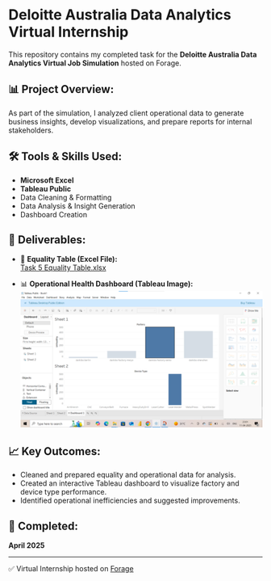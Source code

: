 # Deloitte Australia Data Analytics Virtual Internship

This repository contains my completed task for the **Deloitte Australia Data Analytics Virtual Job Simulation** hosted on Forage.

## 📊 Project Overview:

As part of the simulation, I analyzed client operational data to generate business insights, develop visualizations, and prepare reports for internal stakeholders.

## 🛠️ Tools & Skills Used:
- **Microsoft Excel**
- **Tableau Public**
- Data Cleaning & Formatting
- Data Analysis & Insight Generation
- Dashboard Creation

## 📌 Deliverables:

- 📑 **Equality Table (Excel File):**  
  [Task 5 Equality Table.xlsx](./Task%205%20Equality%20Table.xlsx)  

- 📊 **Operational Health Dashboard (Tableau Image):**  
  ![Dashboard 1](./dashboard-1.png)

## 📈 Key Outcomes:

- Cleaned and prepared equality and operational data for analysis.
- Created an interactive Tableau dashboard to visualize factory and device type performance.
- Identified operational inefficiencies and suggested improvements.

## 📅 Completed:
**April 2025**

---

✅ Virtual Internship hosted on [Forage](https://www.theforage.com/)

